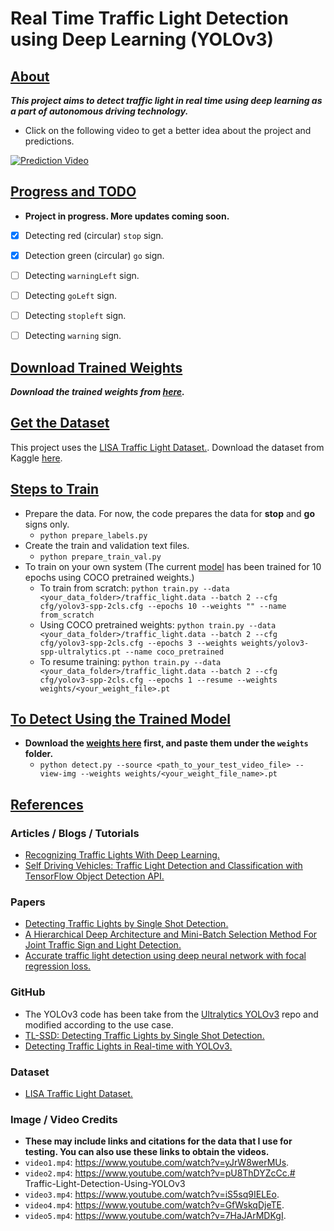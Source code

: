 # Real Time Traffic Light Detection using Deep Learning (YOLOv3)



## <u>About</u>

***This project aims to detect traffic light in real time using deep learning as a part of autonomous driving technology.***

* Click on the following video to get a better idea about the project and predictions.

[![Prediction Video](https://github.com/sovit-123/Traffic-Light-Detection-Using-YOLOv3/blob/master/preview_images/vid_prev1.PNG?raw=true)](https://youtu.be/FC1tcdSA9VM)



## <u>Progress and TODO</u>

* **Project in progress. More updates coming soon.**

- [x] Detecting red (circular) `stop` sign.
- [x] Detection green (circular) `go` sign.
- [ ] Detecting `warningLeft` sign.
- [ ] Detecting `goLeft` sign.
- [ ] Detecting `stopleft` sign.
- [ ] Detecting `warning` sign.



## <u>Download Trained Weights</u>

***Download the trained weights from [here](https://drive.google.com/file/d/1RiAXPHnse4-s8uZ5qezHTpDb1zG5oW6j/view?usp=sharing).***



## <u>Get the Dataset</u>

This project uses the [LISA Traffic Light Dataset.](https://www.kaggle.com/mbornoe/lisa-traffic-light-dataset). Download the dataset from Kaggle [here](https://www.kaggle.com/mbornoe/lisa-traffic-light-dataset).



## <u>Steps to Train</u>

* Prepare the data. For now, the code prepares the data for **stop** and **go** signs only.
  * `python prepare_labels.py`
* Create the train and validation text files.
  * `python prepare_train_val.py`
* To train on your own system (The current [model](https://drive.google.com/file/d/1RiAXPHnse4-s8uZ5qezHTpDb1zG5oW6j/view?usp=sharing) has been trained for 10 epochs using COCO pretrained weights.)
  * To train from scratch: `python train.py --data <your_data_folder>/traffic_light.data --batch 2 --cfg cfg/yolov3-spp-2cls.cfg --epochs 10 --weights "" --name from_scratch`
  * Using COCO pretrained weights: `python train.py --data <your_data_folder>/traffic_light.data --batch 2 --cfg cfg/yolov3-spp-2cls.cfg --epochs 3 --weights weights/yolov3-spp-ultralytics.pt --name coco_pretrained`
  * To resume training: `python train.py --data <your_data_folder>/traffic_light.data --batch 2 --cfg cfg/yolov3-spp-2cls.cfg --epochs 1 --resume --weights weights/<your_weight_file>.pt`



## <u>To Detect Using the Trained Model</u>

* **Download the [weights here](https://drive.google.com/file/d/1RiAXPHnse4-s8uZ5qezHTpDb1zG5oW6j/view?usp=sharing) first, and paste them under the `weights` folder.**
  * `python detect.py --source <path_to_your_test_video_file> --view-img --weights weights/<your_weight_file_name>.pt`

 

## <u>References</u>

### Articles / Blogs / Tutorials

* [Recognizing Traffic Lights With Deep Learning.](https://www.freecodecamp.org/news/recognizing-traffic-lights-with-deep-learning-23dae23287cc/)
* [Self Driving Vehicles: Traffic Light Detection and Classification with TensorFlow Object Detection API.](https://becominghuman.ai/traffic-light-detection-tensorflow-api-c75fdbadac62)

### Papers

* [Detecting Traffic Lights by Single Shot Detection.](https://arxiv.org/pdf/1805.02523.pdf)
* [A Hierarchical Deep Architecture and Mini-Batch Selection Method For Joint Traffic Sign and Light Detection.](https://arxiv.org/pdf/1806.07987v2.pdf)
* [Accurate traffic light detection using deep neural network with focal regression loss.](https://pdf.sciencedirectassets.com/271526/1-s2.0-S0262885619X00062/1-s2.0-S0262885619300538/main.pdf?X-Amz-Security-Token=IQoJb3JpZ2luX2VjENH%2F%2F%2F%2F%2F%2F%2F%2F%2F%2FwEaCXVzLWVhc3QtMSJHMEUCIGJS6acKy%2Bn%2BogLTPASdUHm2kcAgzf%2BqPN9p8OeOtqjLAiEA%2F%2BXJIsDU4zTfeAt64IuxzWijoPZCAo8bGluHqWEyANsqvQMIuf%2F%2F%2F%2F%2F%2F%2F%2F%2F%2FARADGgwwNTkwMDM1NDY4NjUiDDRiyVid6olIGdZwzyqRA10sNlWjy52x5aHLEkbyTlAwKwbhfH5gpZfQkY5ZnbhmzmOJAyj16Ij6x1D3cJL3XTMMT9Bj8TXdEOISOnDN2ZDThSTyotxowSzF3GN1V%2Brwgsv07x6GgyUGQz1TsZrbNxrdV2nYPKukv9PUNdcyDXeIWYh5emqvRSl75xtX5%2BGA9%2Be8OkAe8LjrsQJO4M%2BWL5vtSfc2ljzZH%2B%2FWHRwT8YJy8HWVoH1RyEOa1UdOaqfC1f2LYi2AiyAhEg4ODoAqrC9IXDOX%2BynMp4YbmUfUXff%2BCb%2F%2FpBfnuxYXXHGqZxFwf6hex%2FlQietzZ%2FJZnfM1dxZFkWdZjXMPeY6J6k5itnCQt6155HICBAaCD4jnCD93EG3CWTcQFGw5Fa59xkM6dRcyjFCyjvvOoDcOQkOdC9KkqXTEsviKA%2BGtfbR9VdfHxXTz6Eg3L2r0e%2FMD%2BWnKC9gE1O305BfGwVpH8QoC4y2YA6J6EB5SRcYcAYfVHEXae8jFcmT7RwqMlNmkvi5UARGyOOOj0HfuPQQj2Yn1c7qAMKKTk%2FoFOusBF61AXrHbnIYcGm4t9%2FshIODSgtKRGuw2AgBfRK8OQzmSoPfxhmZBph8Cg7vLOWlc6tygObNnLajEnuHOqENs0MNVERQRqeypLtugKOjYPTXhx6c2QHdu3dxq2xxVl4G%2FouOSad0Jk4shK1tvi4zBK7XubyhBnZg2nYEPJY87jCqMiyi8frITa51hPkILVTPH%2BMnWj71w52itNJCgoZ%2FLGKr%2F0yvE4ASCGEP0mGPdv3%2BkRJdQDNXnTlZZJ2jBDnUF8ppTA%2F5Ts8TG0MlXlvVmokNAHToumbuwlKA6LtGQFM5Ik3ksBZ4y2v3mMw%3D%3D&X-Amz-Algorithm=AWS4-HMAC-SHA256&X-Amz-Date=20200825T092944Z&X-Amz-SignedHeaders=host&X-Amz-Expires=300&X-Amz-Credential=ASIAQ3PHCVTYZSN4AUAD%2F20200825%2Fus-east-1%2Fs3%2Faws4_request&X-Amz-Signature=1a06167c3e97cae86c5f885091428f6313cd222846cba3196edfdd450e77f805&hash=42e81b760f319091bff8aa28f407c0be53b094e96dedd3e5895cf54cbcec3de6&host=68042c943591013ac2b2430a89b270f6af2c76d8dfd086a07176afe7c76c2c61&pii=S0262885619300538&tid=spdf-d78c15ef-4334-4615-9de5-b6e7a4fbcc3c&sid=9cbac0327e3d654a474b03703362e7cee4bdgxrqb&type=client)

### GitHub

* The YOLOv3 code has been take from the [Ultralytics YOLOv3](https://github.com/ultralytics/yolov3) repo and modified according to the use case.
* [TL-SSD: Detecting Traffic Lights by Single Shot Detection.](https://github.com/julimueller/tl_ssd)
* [Detecting Traffic Lights in Real-time with YOLOv3.](https://github.com/berktepebag/Traffic-light-detection-with-YOLOv3-BOSCH-traffic-light-dataset)

### Dataset

* [LISA Traffic Light Dataset.](https://www.kaggle.com/mbornoe/lisa-traffic-light-dataset)

### Image / Video Credits 

* **These may include links and citations for the data that I use for testing. You can also use these links to obtain the videos.**
* `video1.mp4`: https://www.youtube.com/watch?v=yJrW8werMUs.
* `video2.mp4`: https://www.youtube.com/watch?v=pU8ThDYZcCc.# Traffic-Light-Detection-Using-YOLOv3
* `video3.mp4`: https://www.youtube.com/watch?v=iS5sq9IELEo.
* `video4.mp4`: https://www.youtube.com/watch?v=GfWskqDjeTE.
* `video5.mp4`: https://www.youtube.com/watch?v=7HaJArMDKgI.
